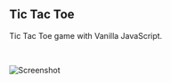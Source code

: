 ## Tic Tac Toe

Tic Tac Toe game with Vanilla JavaScript.

&nbsp;

![Screenshot](https://user-images.githubusercontent.com/33903713/79081297-5f523200-7d1c-11ea-89f9-2463903ad10a.png)
